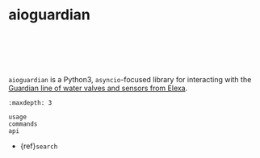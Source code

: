 # aioguardian

```{image} https://github.com/bachya/aioguardian/workflows/CI/badge.svg
```

```{image} https://img.shields.io/pypi/v/aioguardian.svg
```

```{image} https://img.shields.io/pypi/pyversions/aioguardian.svg
```

```{image} https://img.shields.io/pypi/l/aioguardian.svg
```

```{image} https://codecov.io/gh/bachya/aioguardian/branch/main/graph/badge.svg
```

```{image} https://api.codeclimate.com/v1/badges/f46d8b1dcfde6a2f683d/maintainability
```

`aioguardian` is a Python3, `asyncio`-focused library for interacting with
the [Guardian line of water valves and sensors from Elexa](http://getguardian.com).

```{toctree}
:maxdepth: 3

usage
commands
api
```

- {ref}`search`
